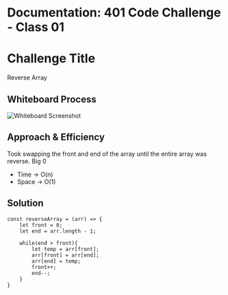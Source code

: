 # Documentation: 401 Code Challenge - Class 01

# Challenge Title
Reverse Array

## Whiteboard Process

![Whiteboard Screenshot](/401-challenges/assets/whiteboard-01.png)

## Approach & Efficiency
Took swapping the front and end of the array until the entire array was reverse.
Big 0
- Time -> O(n)
- Space -> O(1)


## Solution
```
const reverseArray = (arr) => {
	let front = 0;
	let end = arr.length - 1;

	while(end > front){
		let temp = arr[front];
		arr[front] = arr[end];
		arr[end] = temp;
		front++;
		end--;
	}
}
```
